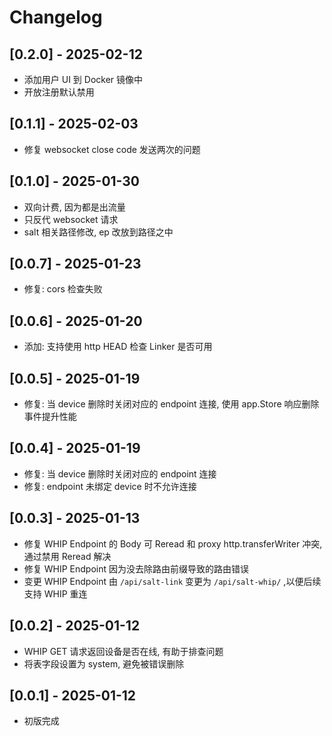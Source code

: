 # Changelog

## [0.2.0] - 2025-02-12

- 添加用户 UI 到 Docker 镜像中
- 开放注册默认禁用

## [0.1.1] - 2025-02-03

- 修复 websocket close code 发送两次的问题

## [0.1.0] - 2025-01-30

- 双向计费, 因为都是出流量
- 只反代 websocket 请求
- salt 相关路径修改, ep 改放到路径之中

## [0.0.7] - 2025-01-23

- 修复: cors 检查失败

## [0.0.6] - 2025-01-20

- 添加: 支持使用 http HEAD 检查 Linker 是否可用

## [0.0.5] - 2025-01-19

- 修复: 当 device 删除时关闭对应的 endpoint 连接, 使用 app.Store 响应删除事件提升性能

## [0.0.4] - 2025-01-19

- 修复: 当 device 删除时关闭对应的 endpoint 连接
- 修复: endpoint 未绑定 device 时不允许连接

## [0.0.3] - 2025-01-13

- 修复 WHIP Endpoint 的 Body 可 Reread 和 proxy http.transferWriter 冲突, 通过禁用 Reread 解决
- 修复 WHIP Endpoint 因为没去除路由前缀导致的路由错误
- 变更 WHIP Endpoint 由 `/api/salt-link` 变更为 `/api/salt-whip/` ,以便后续支持 WHIP 重连

## [0.0.2] - 2025-01-12

- WHIP GET 请求返回设备是否在线, 有助于排查问题
- 将表字段设置为 system, 避免被错误删除

## [0.0.1] - 2025-01-12

- 初版完成
